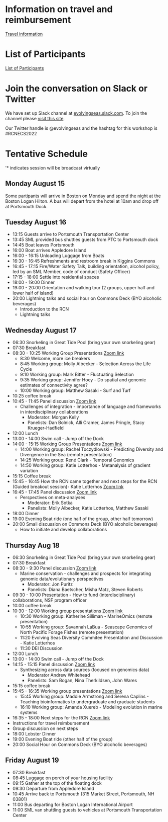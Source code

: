 
# Information on travel and reimbursement

[Travel information](travel.md)

# List of Participants

[List of Participants](https://docs.google.com/spreadsheets/d/11WVBBvD2i4EIZDnAXg52xvzt-RVPB9ELCYj87fhajng/edit#gid=0)

# Join the conversation on Slack or Twitter
We have set up Slack channel at [evolvingseas.slack.com](evolvingseas.slack.com). To join the channel please [visit this site](https://join.slack.com/t/evolvingseas/shared_invite/enQtNTI4MjcwMjg5NTM5LWFiMGM0OTczMzllODg3NGQxYzBlNTA4NTE2OWI5ZWEwNjU3MTQ2ZTk3OWYxMjA5NzQxMmQwNTVmZDE1ZGE0NDc).

Our Twitter handle is @evolvingseas and the hashtag for this workshop is #RCNECS2022

# Tentative Schedule
'* indicates session will be broadcast virtually

## Monday August 15
Some partipants will arrive in Boston on Monday and spend the night at the Boston Logan Hilton. A bus will depart from the hotel at 10am and drop off at Portsmouth Dock.

## Tuesday August 16
* 13:15 Guests arrive to Portsmouth Transportation Center 
* 13:45 SML provided bus shuttles guests from PTC to Portsmouth dock 
* 14:45 Boat leaves Portsmouth
* 16:00 Boat arrives Appledore Island 
* 16:00 - 16:15 Unloading Luggage from Boats
* 16:30 - 16:45 Refreshments and restroom break in Kiggins Commons 
* 16:45 - 17:15 Fire/Water Safety Talk, building orientation, alcohol policy, led by an SML Member, code of conduct (Safety Officer)  
* 17:15 - 18:00 Settle into residential spaces 
* 18:00 - 19:00 Dinner 
* 19:00 - 20:00 Orientation and walking tour (2 groups, upper half and lower half of island)
* 20:00 Lightning talks and social hour on Commons Deck (BYO alcoholic beverages)
  * Introduction to the RCN
  * Lightning talks

## Wednesday August 17
* 06:30 Snorkeling in Great Tide Pool (bring your own snorkeling gear)
* 07:30 Breakfast
* 08:30 - 10:25 Working Group Presentations [Zoom link](https://northeastern.zoom.us/j/98098873356?pwd=THhZeUlHellVb016MVBOdDR4TjBVZz09)
  * 8:30 Welcome, more ice breakers
  * 8:45 Working group: Molly Albecker - Selection Across the Life Cycle
  * 9:10 Working group: Mark Bitter - Fluctuating Selection
  * 9:35 Working group: Jennifer Hoey - Do spatial and genomic estimates of connectivity agree?
  * 10:00 Working group: Matthew Sasaki - Surf and Turf
* 10:25 coffee break
* 10:45 - 11:45 Panel discussion [Zoom link](https://northeastern.zoom.us/j/98098873356?pwd=THhZeUlHellVb016MVBOdDR4TjBVZz09)
  * Challenges of integration - importance of language and frameworks in interdisciplinary collaborations
    * Moderator: Morgan Kelly  
    * Panelists: Dan Bolnick, Alli Cramer, James Pringle, Stacy Krueger-Hadfield 
* 12:00 Lunch
* 13:00 - 14:00 Swim call - Jump off the Dock
* 14:00 - 15:15 Working Group Presentations [Zoom link](https://northeastern.zoom.us/j/98098873356?pwd=THhZeUlHellVb016MVBOdDR4TjBVZz09)
  * 14:00 Working group: Rachel Toczydlowski - Predicting Diversity and Divergence in the Sea (remote presentation)
  * 14:25 Working group: René Clark - Temporal Genomics
  * 14:50 Working group: Katie Lotterhos - Metanalysis of gradient variation
* 15:15 Coffee break
* 15:45 - 16:45 How the RCN came together and next steps for the RCN (Guided breakout session)- Katie Lotterhos [Zoom link](https://northeastern.zoom.us/j/98098873356?pwd=THhZeUlHellVb016MVBOdDR4TjBVZz09)
* 16:45 - 17:45 Panel discussion [Zoom link](https://northeastern.zoom.us/j/98098873356?pwd=THhZeUlHellVb016MVBOdDR4TjBVZz09)
  * Perspectives on meta-analyses 
    * Moderator: Erik Sotka
    * Panelists: Molly Albecker, Katie Lotterhos, Matthew Sasaki
 * 18:00 Dinner
 * 19:00 Evening Boat ride (one half of the group, other half tomorrow)
 * 20:00 Small discussion on Commons Deck (BYO alcoholic beverages)
   * How to initiate and develop collaborations 

## Thursday Aug 18 
 * 06:30 Snorkeling in Great Tide Pool (bring your own snorkeling gear)
 * 07:30 Breakfast
 * 08:30 - 9:30 Panel discussion [Zoom link](https://northeastern.zoom.us/j/98098873356?pwd=THhZeUlHellVb016MVBOdDR4TjBVZz09)
   * Marine conservation - challenges and prospects for integrating genomic data/evolutionary perspectives 
     * Moderator: Jon Puritz
     * Panelists: Diana Baetscher, Misha Matz, Steven Roberts
 * 09:30 - 10:00 Presentation - How to fund (interdisciplinary) collaborations, NSF program officer
 * 10:00 coffee break
 * 10:30 - 12:00 Working group presentations [Zoom link](https://northeastern.zoom.us/j/98098873356?pwd=THhZeUlHellVb016MVBOdDR4TjBVZz09)
    * 10:30 Working group: Katherine Silliman - MarineOmics (remote presentation) 
    * 10:55 Working group: Savannah LaBua - Seascape Genomics of North Pacific Forage Fishes (remote presentation)
    * 11:20 Evolving Seas Diversity Commitee Presentation and Discussion - Katie Lotterhos
    * 11:30 DEI Discussion
 * 12:00 Lunch
 * 13:00 - 14:00 Swim call - Jump off the Dock
 * 14:15 - 15:15 Panel discussion [Zoom link](https://northeastern.zoom.us/j/98098873356?pwd=THhZeUlHellVb016MVBOdDR4TjBVZz09)
   * Synthesizing across data sources (focused on genomics data)
      * Moderator Andrew Whitehead 
      * Panelists: Sam Bogan, Nina Therkildsen, John Wares  
 * 15:15 coffee break
 * 15:45 - 16:35 Working group presentations [Zoom link](https://northeastern.zoom.us/j/98098873356?pwd=THhZeUlHellVb016MVBOdDR4TjBVZz09)
   * 15:45 Working group: Maddie Armstrong and Serena Caplins - Teaching bioinformatics to undergraduate and graduate students 
   * 16:10 Working group: Amanda Xuereb - Modeling evolution in marine systems 
* 16:35 - 18:00 Next steps for the RCN [Zoom link](https://northeastern.zoom.us/j/98098873356?pwd=THhZeUlHellVb016MVBOdDR4TjBVZz09)
 * Instructions for travel reimbursement
 * Group discussion on next steps 
* 18:00 Lobster Dinner
* 19:00 Evening Boat ride (other half of the group)
* 20:00 Social Hour on Commons Deck (BYO alcoholic beverages)

## Friday August 19 
 * 07:30 Breakfast
 * 08:45 Luggage on porch of your housing facility
 * 09:15 Gather at the top of the floating dock
 * 09:30 Departure from Appledore Island
 * 10:45 Arrive back to Portsmouth (315 Market Street, Portsmouth, NH 03801)
 * 11:00 Bus departing for Boston Logan International Airport
 * 11:00 SML van shuttling guests to vehicles at Portsmouth Transportation Center

